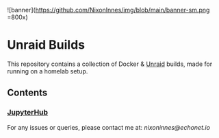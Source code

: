 ![banner](https://github.com/NixonInnes/img/blob/main/banner-sm.png =800x)

# Unraid Builds
This repository contains a collection of Docker & [Unraid](https://www.unraid.net/) builds, made for running on a homelab setup.

## Contents
### [JupyterHub](unraid-jupyterhub/README.md)


For any issues or queries, please contact me at: _nixoninnes@echonet.io_